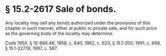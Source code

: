 # § 15.2-2617 Sale of bonds.

<p>Any locality may sell any bonds authorized under the provisions of this chapter in such manner, either at public or private sale, and for such price as the governing body of the locality may determine.</p><p>Code 1950, § 15-666.46; 1958, c. 640; 1962, c. 623, § 15.1-205; 1991, c. 668, § 15.1-227.19; 1997, c. 587.</p>